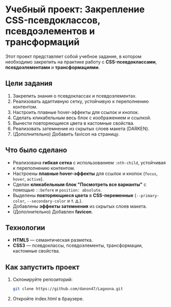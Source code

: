 # Учебный проект: Закрепление CSS-псевдоклассов, псевдоэлементов и трансформаций

Этот проект представляет собой учебное задание, в котором необходимо закрепить на практике работу с **CSS-псевдоклассами**, **псевдоэлементами** и **трансформациями**.

## Цели задания
1. Закрепить знания о псевдоклассах и псевдоэлементах.
2. Реализовать адаптивную сетку, устойчивую к переполнению контентом.
3. Настроить плавные hover-эффекты для ссылок и кнопок.
4. Сделать кликабельным весь блок с изображением и ссылкой.
5. Вынести повторяющиеся цвета в кастомные свойства.
6. Реализовать затемнение из скрытых слоев макета (DARKEN).
7. (Дополнительно) Добавить favicon на страницу.

## Что было сделано
- Реализована **гибкая сетка** с использованием `:nth-child`, устойчивая к переполнению контентом.
- Настроены **плавные hover-эффекты** для ссылок и кнопок (`focus`, `hover`, `active`).
- Сделан **кликабельным блок "Посмотреть все варианты"** с помощью `::before` и `position: absolute`.
- Выделены **повторяющиеся цвета** в **CSS-переменные** (`--primary-color`, `--secondary-color` и т. д.).
- Добавлены **эффекты затемнения** из скрытых слоев макета.
- (Дополнительно) Добавлен **favicon**.

## Технологии
- **HTML5** — семантическая разметка.
- **CSS3** — псевдоклассы, псевдоэлементы, трансформации, кастомные свойства.

## Как запустить проект
1. Склонируйте репозиторий:
   ```sh
   git clone https://github.com/danon47/Lagoona.git
2. Откройте index.html в браузере.
